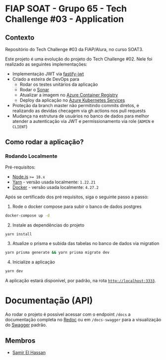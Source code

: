 # FIAP SOAT - Grupo 65 - Tech Challenge #03 - Application

## Contexto

Repositório do Tech Challenge #03 da FIAP/Alura, no curso SOAT3. 

Este projeto é uma evolução do projeto do Tech Challenge #02. Nele foi realizado as seguintes implementações: 

- Implementação JWT via [fastify-jwt](https://www.npmjs.com/package/@fastify/jwt)
- Criado a esteira de DevOps para 
  - Rodar os testes unitários da aplicação
  - Rodar o [Sonar](https://sonarcloud.io/)
  - Atualizar a imagem no [Azure Container Registry](https://azure.microsoft.com/en-us/products/container-registry)
  - Deploy da aplicação no [Azure Kubernetes Services](https://azure.microsoft.com/pt-br/products/kubernetes-service)
- Proteção da branch master não permitindo commits diretos, e realizando as devidas checagem via gh actions nos pull requests
- Mudança na estrutura de usuários no banco de dados para melhor atender a autenticação via JWT e permissionamento via role (`ADMIN` e `CLIENT`)


## Como rodar a aplicação?

### Rodando Localmente

Pré-requisitos:

- [Node.js](https://nodejs.org/en) `>= 18.x`
- [Yarn](https://yarnpkg.com/) - versão usada localmente: `1.22.21`
- [Docker](https://www.docker.com/) - versão usada localmente: `4.27.2`

Após se certificado dos pré requisitos, siga o seguinte passo a passo:

1. Rode o docker compose para subir o banco de dados postgres
```bash
docker-compose up -d
```

2. Instale as dependências do projeto
```bash
yarn install
```

3. Atualize o prisma e subida das tabelas no banco de dados via migration
```bash
yarn prisma generate && yarn prisma migrate dev
```

4. Inicialize a aplicação
```bash
yarn dev
```

A aplicação estará disponível, por padrão, na rota [`http://localhost:3333`](http://localhost:3333).

# Documentação (API)

Ao rodar o projeto é possível acessar com o endpoint `/docs` a documentação completa no [Redoc](https://github.com/Redocly/redoc) ou em `/docs-swagger` para a visualização do [Swagger](swagger.io) padrão.

## Membros
- [Samir El Hassan](github.com/samirelhassann)
